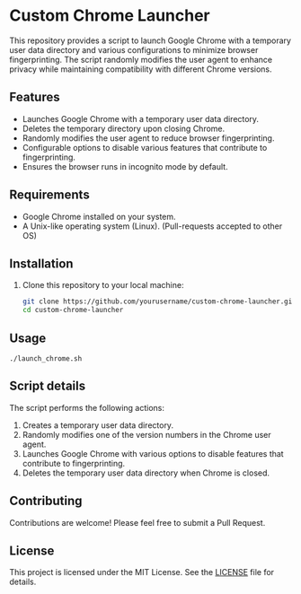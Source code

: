 # Custom Chrome Launcher

This repository provides a script to launch Google Chrome with a temporary user data directory 
and various configurations to minimize browser fingerprinting. The script randomly modifies the 
user agent to enhance privacy while maintaining compatibility with different Chrome versions.

## Features

- Launches Google Chrome with a temporary user data directory.
- Deletes the temporary directory upon closing Chrome.
- Randomly modifies the user agent to reduce browser fingerprinting.
- Configurable options to disable various features that contribute to fingerprinting.
- Ensures the browser runs in incognito mode by default.

## Requirements

- Google Chrome installed on your system.
- A Unix-like operating system (Linux). (Pull-requests accepted to other OS)

## Installation

1. Clone this repository to your local machine:
   ```sh
   git clone https://github.com/yourusername/custom-chrome-launcher.git
   cd custom-chrome-launcher

## Usage

```shell
./launch_chrome.sh
```

## Script details

The script performs the following actions:

1. Creates a temporary user data directory.
2. Randomly modifies one of the version numbers in the Chrome user agent.
3. Launches Google Chrome with various options to disable features that contribute to fingerprinting.
4. Deletes the temporary user data directory when Chrome is closed.

## Contributing
Contributions are welcome! Please feel free to submit a Pull Request.

## License
This project is licensed under the MIT License. See the [LICENSE](./LICENSE) file for details.
